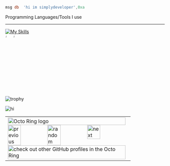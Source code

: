 ```asm
msg db	'hi im simplydeveloper',0xa
```
Programming Languages/Tools I use <hr>
[![My Skills](https://skillicons.dev/icons?i=js,html,css,cpp,cs,c,nodejs,linux,nextjs,java,react,cloudflare,dotnet,git,github,lua,netlify,rust,blender,mysql,docker,regex,php,py,ts,vscode,visualstudio,wasm,ps)](https://skillicons.dev)
<br>
<a href='https://assemblyscript.org/'><img src='https://www.assemblyscript.org/images/icon.svg' style='width: 5%; height: 5%; border-radius: 20px;'></a><a href='https://fsharp.org'><img src='https://cdn.worldvectorlogo.com/logos/fsharp.svg' style='width: 5%; height: 5%; border-radius: 20px;'></a> 
<br>
![trophy](https://github-profile-trophy.vercel.app/?username=schooldev49)

<p><img src="https://github-readme-stats.vercel.app/api/top-langs?username=schooldev49&show_icons=true&theme=dark&locale=en&langs_count=15&layout=compact" alt="hi" /></p>
<table><tbody><tr><td><a href="https://octo-ring.com/"><img src="https://octo-ring.com/static/img/widget/top.png" width="99%" alt="Octo Ring logo" align="top"></a><br><a href="https://octo-ring.com/p/schooldev49/prev"><img src="https://octo-ring.com/static/img/widget/prev.png" width="33%" alt="previous" align="top" title="previous profile"></a><a href="https://octo-ring.com/p/schooldev49/random"><img src="https://octo-ring.com/static/img/widget/random.png" width="33%" alt="random" align="top" title="random profile"></a><a href="https://octo-ring.com/p/schooldev49/next"><img src="https://octo-ring.com/static/img/widget/next.png" width="33%" alt="next" align="top" title="next profile"></a><br><a href="https://octo-ring.com/"><img src="https://octo-ring.com/static/img/widget/bottom.png" width="99%" alt="check out other GitHub profiles in the Octo Ring" align="top"></a></td></tr></tbody></table>

